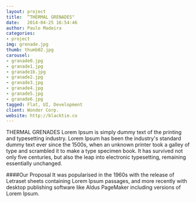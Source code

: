 ```yaml
---
layout: project
title:  “THERMAL GRENADES"
date:   2014-04-25 16:54:46
author: Paulo Madeira
categories:
- project
img: grenade.jpg
thumb: thumb02.jpg
carousel:
- granade0.jpg
- granade1.jpg
- granade1b.jpg
- granade2.jpg
- granade3.jpg
- granade4.jpg
- granade5.jpg
- granade6.jpg
tagged: Flat, UI, Development
client: Wonder Corp.
website: http://blacktie.co
---
```

THERMAL GRENADES
Lorem Ipsum is simply dummy text of the printing and typesetting industry. Lorem Ipsum has been the industry's standard dummy text ever since the 1500s, when an unknown printer took a galley of type and scrambled it to make a type specimen book. It has survived not only five centuries, but also the leap into electronic typesetting, remaining essentially unchanged.

####Our Proposal
It was popularised in the 1960s with the release of Letraset sheets containing Lorem Ipsum passages, and more recently with desktop publishing software like Aldus PageMaker including versions of Lorem Ipsum.
